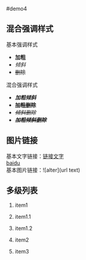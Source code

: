 #demo4

## 混合强调样式

基本强调样式
- **加粗**
- *倾斜*
- ~~删除~~

混合强调样式
- ***加粗倾斜***
- **~~加粗删除~~**
- *~~倾斜删除~~*
- ***~~加粗倾斜删除~~***

## 图片链接
基本文字链接：[链接文字](url)  
 [baidu](www.baidu.com)  
基本图片链接：![alter](url text)

## 多级列表
1. item1
  1. item1.1
  2. item1.2
2. item2


3. item3